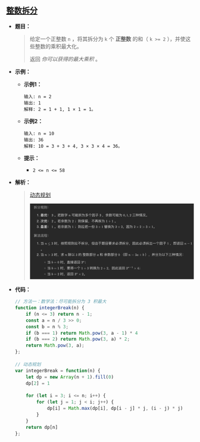 ## [整数拆分](https://leetcode.cn/problems/integer-break/)

* **题目：**

  >给定一个正整数 `n` ，将其拆分为 `k` 个 **正整数** 的和（ `k >= 2` ），并使这些整数的乘积最大化。
  >
  >返回 *你可以获得的最大乘积* 。

* **示例：**

  * **示例1：**

    ```
    输入: n = 2
    输出: 1
    解释: 2 = 1 + 1, 1 × 1 = 1。
    ```

  * **示例2：**

    ```
    输入: n = 10
    输出: 36
    解释: 10 = 3 + 3 + 4, 3 × 3 × 4 = 36。
    ```

  * **提示：**

    * `2 <= n <= 58`

* **解析：**

  >[动态规划](https://leetcode.cn/problems/integer-break/solution/zheng-shu-chai-fen-by-leetcode-solution/)
  >
  ><img src="18.整数拆分.assets/image-20220802201535920.png" alt="image-20220802201535920" style="zoom:50%;" />

* **代码：**

  ```js
  // 方法一：数学法：尽可能拆分为 3 积最大 
  function integerBreak(n) {
      if (n <= 3) return n - 1;
      const a = n / 3 >> 0;
      const b = n % 3;
      if (b === 1) return Math.pow(3, a - 1) * 4
      if (b === 2) return Math.pow(3, a) * 2;
      return Math.pow(3, a);
  };
  
  // 动态规划
  var integerBreak = function(n) {
      let dp = new Array(n + 1).fill(0)
      dp[2] = 1
  
      for (let i = 3; i <= n; i++) {
          for (let j = 1; j < i; j++) {
              dp[i] = Math.max(dp[i], dp[i - j] * j, (i - j) * j)
          }
      }
      return dp[n]
  };
  
  ```

  